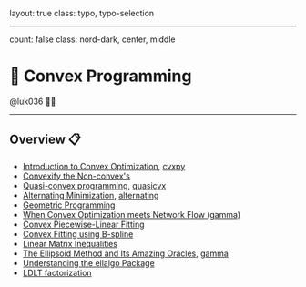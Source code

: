 layout: true
class: typo, typo-selection

---

count: false
class: nord-dark, center, middle

# 🥚 Convex Programming

@luk036 👨‍💻

---

## Overview 📋

- [Introduction to Convex Optimization](cvxprog-remark.html), [cvxpy](https://gamma.app/docs/Convex-Optimization-Discovering-the-Power-of-CVXPY-ngln47hbvfis82t)
- [Convexify the Non-convex's](convexify.html)
- [Quasi-convex programming](quasicvx.html), [quasicvx](https://gamma.app/docs/Quasi-Convex-Programming-9k4526f8xxudora)
- [Alternating Minimization](alternating.html), [alternating](https://gamma.app/docs/Alternating-Minimization-in-Electronic-Design-Automation-lvr82nhxczuwjao)
- [Geometric Programming](geomprog-remark.html)
- [When Convex Optimization meets Network Flow (gamma)](https://gamma.app/docs/When-Convex-Optimization-Meets-Network-Flow-jgs2xk07xfctk7u)
- [Convex Piecewise-Linear Fitting](cvx_pwl_fit.html)
- [Convex Fitting using B-spline](cvxfit-remark.html)
- [Linear Matrix Inequalities](lmi.html)
- [The Ellipsoid Method and Its Amazing Oracles](ellipsoid_slides.html), [gamma](https://gamma.app/docs/The-Ellipsoid-Method-and-Amazing-Oracles-oihpsow1ook9cb4)
- [Understanding the ellalgo Package](ellalgo-remark.html)
- [LDLT factorization](LDLT.html)
